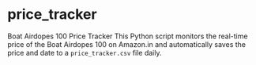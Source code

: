 # price_tracker
Boat Airdopes 100 Price Tracker This Python script monitors the real-time price of the Boat Airdopes 100 on Amazon.in and automatically saves the price and date to a `price_tracker.csv` file daily.
